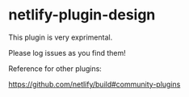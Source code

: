 # netlify-plugin-design

This plugin is very exprimental.

Please log issues as you find them!

Reference for other plugins:

https://github.com/netlify/build#community-plugins